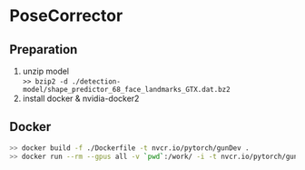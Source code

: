 # PoseCorrector

## Preparation 
1. unzip model \
    `>> bzip2 -d ./detection-model/shape_predictor_68_face_landmarks_GTX.dat.bz2`
2. install docker & nvidia-docker2


## Docker
```bash
>> docker build -f ./Dockerfile -t nvcr.io/pytorch/gunDev .
>> docker run --rm --gpus all -v `pwd`:/work/ -i -t nvcr.io/pytorch/gundev:latest bash
```